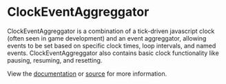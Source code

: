 ClockEventAggreggator
===============

ClockEventAggreggator is a combination of a tick-driven javascript clock (often seen in game development) and an event aggreggator, allowing events to be set based on specific clock times, loop intervals, and named events. ClockEventAggreggator also contains basic clock functionality like pausing, resuming, and resetting.
     
View the [documentation](http://roryduncan.github.io/ClockEventAggreggator/, "Documentation") or [source](http://roryduncan.github.io/ClockEventAggreggator/src/ClockEventAggreggator.js) for more information.

